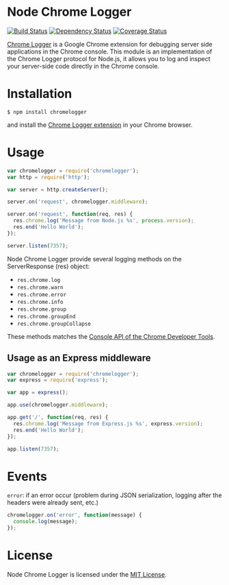# Node Chrome Logger

[![Build Status](https://secure.travis-ci.org/yannickcr/node-chromelogger.png)](http://travis-ci.org/yannickcr/node-chromelogger) [![Dependency Status](https://gemnasium.com/yannickcr/node-chromelogger.png)](https://gemnasium.com/yannickcr/node-chromelogger) [![Coverage Status](https://coveralls.io/repos/yannickcr/node-chromelogger/badge.png?branch=master)](https://coveralls.io/r/yannickcr/node-chromelogger?branch=master)

[Chrome Logger](http://craig.is/writing/chrome-logger) is a Google Chrome extension for debugging server side applications in the Chrome console.
This module is an implementation of the Chrome Logger protocol for Node.js, it allows you to log and inspect your server-side code directly in the Chrome console.

# Installation

    $ npm install chromelogger

and install the [Chrome Logger extension](https://chrome.google.com/webstore/detail/chromephp/noaneddfkdjfnfdakjjmocngnfkfehhd) in your Chrome browser.

# Usage

```javascript
var chromelogger = require('chromelogger');
var http = require('http');

var server = http.createServer();

server.on('request', chromelogger.middleware);

server.on('request', function(req, res) {
  res.chrome.log('Message from Node.js %s', process.version);
  res.end('Hello World');
});

server.listen(7357);
```

Node Chrome Logger provide several logging methods on the ServerResponse (res) object:
 * `res.chrome.log`
 * `res.chrome.warn`
 * `res.chrome.error`
 * `res.chrome.info`
 * `res.chrome.group`
 * `res.chrome.groupEnd`
 * `res.chrome.groupCollapse`

These methods matches the [Console API of the Chrome Developer Tools](https://developers.google.com/chrome-developer-tools/docs/console-api).

## Usage as an Express middleware

```javascript
var chromelogger = require('chromelogger');
var express = require('express');

var app = express();

app.use(chromelogger.middleware);

app.get('/', function(req, res) {
  res.chrome.log('Message from Express.js %s', express.version);
  res.end('Hello World');
});

app.listen(7357);
```

# Events

`error`: if an error occur (problem during JSON serialization, logging after the headers were already sent, etc.)

```javascript
chromelogger.on('error', function(message) {
  console.log(message);
});
```

# License

Node Chrome Logger is licensed under the [MIT License](http://www.opensource.org/licenses/mit-license.php).

